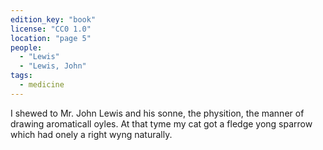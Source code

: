 ```yaml
---
edition_key: "book"
license: "CC0 1.0"
location: "page 5"
people:
  - "Lewis"
  - "Lewis, John"
tags:
  - medicine
---
```

I shewed
to Mr. John Lewis and his sonne, the physition, the manner of
drawing aromaticall oyles. At that tyme my cat got a fledge yong
sparrow which had onely a right wyng naturally.
